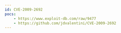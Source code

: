 ```yaml
---
id: CVE-2009-2692
pocs: 
    - https://www.exploit-db.com/raw/9477
    - https://github.com/jdvalentini/CVE-2009-2692
---
```

